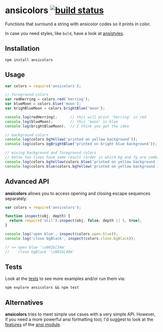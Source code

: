 # ansicolors [![build status](https://secure.travis-ci.org/thlorenz/ansicolors.png)](http://next.travis-ci.org/thlorenz/ansicolors)

Functions that surround a string with ansicolor codes so it prints in color.

In case you need styles, like `bold`, have a look at [ansistyles](https://github.com/thlorenz/ansistyles).


































































<extoc></extoc>

## Installation

    npm install ansicolors

## Usage

```js
var colors = require('ansicolors');

// foreground colors
var redHerring = colors.red('herring');
var blueMoon = colors.blue('moon');
var brighBlueMoon = colors.brightBlue('moon');

console.log(redHerring);      // this will print 'herring' in red
console.log(blueMoon);        // this 'moon' in blue
console.log(brightBlueMoon);  // I think you got the idea

// background colors
console.log(colors.bgYellow('printed on yellow background'));
console.log(colors.bgBrightBlue('printed on bright blue background'));

// mixing background and foreground colors
// below two lines have same result (order in which bg and fg are combined doesn't matter)
console.log(colors.bgYellow(colors.blue('printed on yellow background in blue')));
console.log(colors.blue(colors.bgYellow('printed on yellow background in blue')));
```

## Advanced API

**ansicolors** allows you to access opening and closing escape sequences separately.

```js
var colors = require('ansicolors');

function inspect(obj, depth) {
  return require('util').inspect(obj, false, depth || 5, true);
}

console.log('open blue', inspect(colors.open.blue));
console.log('close bgBlack', inspect(colors.close.bgBlack));

// => open blue '\u001b[34m'
//    close bgBlack '\u001b[49m'
```

## Tests

Look at the [tests](https://github.com/thlorenz/ansicolors/blob/master/test/ansicolors.js) to see more examples and/or run them via: 

    npm explore ansicolors && npm test

## Alternatives

**ansicolors** tries to meet simple use cases with a very simple API. However, if you need a more powerful ansi formatting tool, 
I'd suggest to look at the [features](https://github.com/TooTallNate/ansi.js#features) of the [ansi module](https://github.com/TooTallNate/ansi.js).
